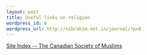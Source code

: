 ```yaml
--- 
layout: post
title: Useful links on religion
wordpress_id: 8
wordpress_url: http://nibrahim.net.in/journal/?p=8
---
```

<a href="http://muslim-canada.org/sitedex.htm">Site Index -- The Canadian Society of Muslims</a>
